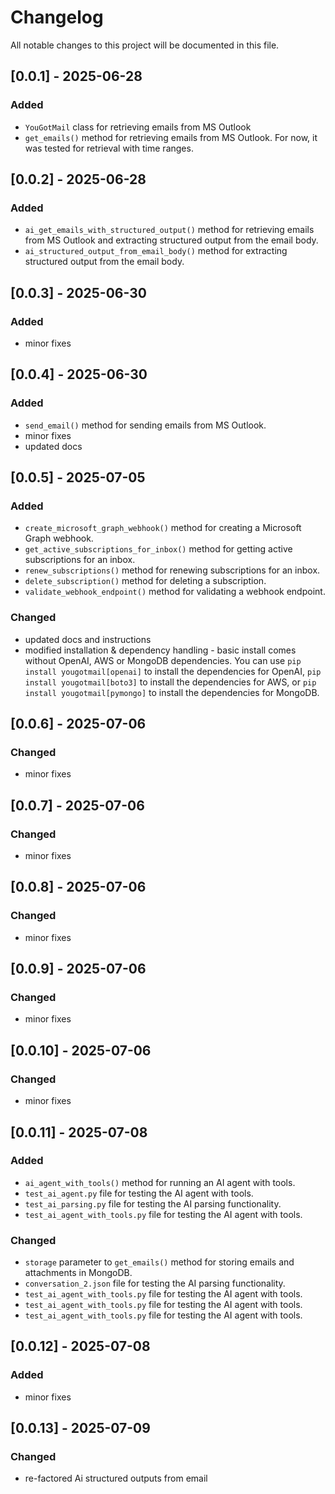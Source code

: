 # Changelog

All notable changes to this project will be documented in this file.

## [0.0.1] - 2025-06-28
### Added
- `YouGotMail` class for retrieving emails from MS Outlook
- `get_emails()` method for retrieving emails from MS Outlook. For now, it was tested for retrieval with time ranges.

## [0.0.2] - 2025-06-28
### Added
- `ai_get_emails_with_structured_output()` method for retrieving emails from MS Outlook and extracting structured output from the email body.
- `ai_structured_output_from_email_body()` method for extracting structured output from the email body.

## [0.0.3] - 2025-06-30
### Added
- minor fixes

## [0.0.4] - 2025-06-30
### Added
- `send_email()` method for sending emails from MS Outlook.
- minor fixes
- updated docs

## [0.0.5] - 2025-07-05
### Added
- `create_microsoft_graph_webhook()` method for creating a Microsoft Graph webhook.
- `get_active_subscriptions_for_inbox()` method for getting active subscriptions for an inbox.
- `renew_subscriptions()` method for renewing subscriptions for an inbox.
- `delete_subscription()` method for deleting a subscription.
- `validate_webhook_endpoint()` method for validating a webhook endpoint.
### Changed
- updated docs and instructions
- modified installation & dependency handling - basic install comes without OpenAI, AWS or MongoDB dependencies. You can use `pip install yougotmail[openai]` to install the dependencies for OpenAI, `pip install yougotmail[boto3]` to install the dependencies for AWS, or `pip install yougotmail[pymongo]` to install the dependencies for MongoDB.

## [0.0.6] - 2025-07-06
### Changed
- minor fixes

## [0.0.7] - 2025-07-06
### Changed
- minor fixes

## [0.0.8] - 2025-07-06
### Changed
- minor fixes

## [0.0.9] - 2025-07-06
### Changed
- minor fixes

## [0.0.10] - 2025-07-06
### Changed
- minor fixes

## [0.0.11] - 2025-07-08
### Added
- `ai_agent_with_tools()` method for running an AI agent with tools.
- `test_ai_agent.py` file for testing the AI agent with tools.
- `test_ai_parsing.py` file for testing the AI parsing functionality.
- `test_ai_agent_with_tools.py` file for testing the AI agent with tools.

### Changed
- `storage` parameter to `get_emails()` method for storing emails and attachments in MongoDB.
- `conversation_2.json` file for testing the AI parsing functionality.
- `test_ai_agent_with_tools.py` file for testing the AI agent with tools.
- `test_ai_agent_with_tools.py` file for testing the AI agent with tools.
- `test_ai_agent_with_tools.py` file for testing the AI agent with tools.

## [0.0.12] - 2025-07-08
### Added
- minor fixes

## [0.0.13] - 2025-07-09
### Changed
- re-factored Ai structured outputs from email